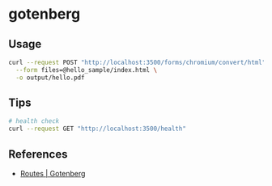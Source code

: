 # gotenberg

## Usage

```bash
curl --request POST "http://localhost:3500/forms/chromium/convert/html" \
  --form files=@hello_sample/index.html \
  -o output/hello.pdf
```

## Tips

```bash
# health check
curl --request GET "http://localhost:3500/health"
```

## References

- [Routes | Gotenberg](https://gotenberg.dev/docs/routes)
